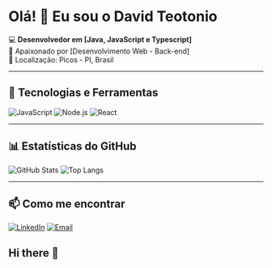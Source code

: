 # Olá! 👋 Eu sou o David Teotonio

💻 **Desenvolvedor em [Java, JavaScript e Typescript]**  
🚀 Apaixonado por [Desenvolvimento Web - Back-end]  
📍 Localização: Picos - PI, Brasil  

---

## 🚀 Tecnologias e Ferramentas
![JavaScript](https://img.shields.io/badge/-JavaScript-000?&logo=JavaScript)
![Node.js](https://img.shields.io/badge/-Node.js-000?&logo=node.js)
![React](https://img.shields.io/badge/-React-000?&logo=react)

---

## 📊 Estatísticas do GitHub
![GitHub Stats](https://github-readme-stats.vercel.app/api?username=davidteotonio&show_icons=true&theme=radical)
![Top Langs](https://github-readme-stats.vercel.app/api/top-langs/?username=davidteotonio&layout=compact&theme=radical)

---

## 📫 Como me encontrar
[![LinkedIn](https://img.shields.io/badge/-LinkedIn-blue?logo=linkedin)](https://www.linkedin.com/in/seuusuario/)
[![Email](https://img.shields.io/badge/-Email-red?logo=gmail)](mailto:seuemail@gmail.com)
## Hi there 👋

<!--
**ChrisDav05/ChrisDav05** is a ✨ _special_ ✨ repository because its `README.md` (this file) appears on your GitHub profile.

Here are some ideas to get you started:

- 🔭 I’m currently working on ...
- 🌱 I’m currently learning ...
- 👯 I’m looking to collaborate on ...
- 🤔 I’m looking for help with ...
- 💬 Ask me about ...
- 📫 How to reach me: ...
- 😄 Pronouns: ...
- ⚡ Fun fact: ...
-->
